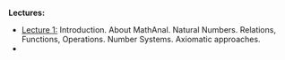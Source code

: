 **Lectures:**
- [Lecture 1:](Introduction.%20About%20MathAnal.%20Natural%20Numbers.%20Relations,%20Functions,%20Operations.%20Number%20Systems.%20Axiomatic%20approaches..md) Introduction. About MathAnal. Natural Numbers. Relations, Functions, Operations. Number Systems. Axiomatic approaches.
- 